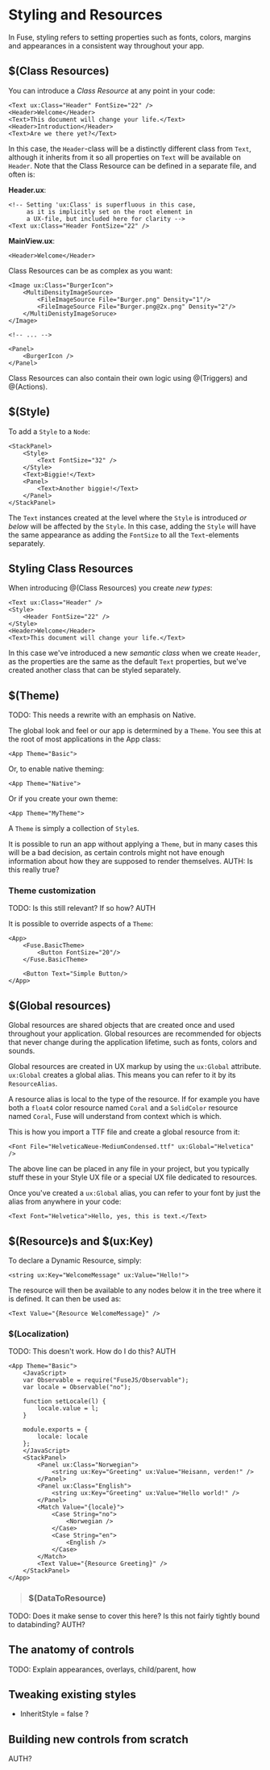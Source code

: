 # Styling and Resources

In Fuse, styling refers to setting properties such as fonts, colors, margins and appearances in a consistent way throughout your app.

## $(Class Resources)

You can introduce a _Class Resource_ at any point in your code:

	<Text ux:Class="Header" FontSize="22" />
	<Header>Welcome</Header>
	<Text>This document will change your life.</Text>
	<Header>Introduction</Header>
	<Text>Are we there yet?</Text>

In this case, the `Header`-class will be a distinctly different class from `Text`, although it inherits from it so all properties on `Text` will be available on `Header`. Note that the Class Resource can be defined in a separate file, and often is:

__Header.ux__:

	<!-- Setting 'ux:Class' is superfluous in this case, 
		 as it is implicitly set on the root element in 
		 a UX-file, but included here for clarity -->
	<Text ux:Class="Header FontSize="22" />
	
__MainView.ux__:

	<Header>Welcome</Header>
	
Class Resources can be as complex as you want:

	<Image ux:Class="BurgerIcon">
		<MultiDensityImageSource>
			<FileImageSource File="Burger.png" Density="1"/>
			<FileImageSource File="Burger.png@2x.png" Density="2"/>
		</MultiDenistyImageSoruce>
	</Image>
	
	<!-- ... -->
	
	<Panel>
		<BurgerIcon />
	</Panel>

Class Resources can also contain their own logic using @(Triggers) and @(Actions).

## $(Style)

To add a `Style` to a `Node`:

	<StackPanel>
		<Style>
			<Text FontSize="32" />
		</Style>
		<Text>Biggie!</Text>
		<Panel>
			<Text>Another biggie!</Text>
		</Panel>
	</StackPanel>

The `Text` instances created at the level where the `Style` is introduced _or below_ will be affected by the `Style`. In this case, adding the `Style` will have the same appearance as adding the `FontSize` to all the `Text`-elements separately.

## Styling Class Resources

When introducing @(Class Resources) you create _new types_:

	<Text ux:Class="Header" />
	<Style>
		<Header FontSize="22" />
	</Style>
	<Header>Welcome</Header>
	<Text>This document will change your life.</Text>

In this case we've introduced a new _semantic class_ when we create `Header`, as the properties are the same as the default `Text` properties, but we've created another class that can be styled separately.

## $(Theme)

TODO: This needs a rewrite with an emphasis on Native.

The global look and feel or our app is determined by a `Theme`. You see this at the root of most applications in the App class:

	<App Theme="Basic">
	
Or, to enable native theming:

	<App Theme="Native">
	
Or if you create your own theme:

	<App Theme="MyTheme">

A `Theme` is simply a collection of `Style`s.

It is possible to run an app without applying a `Theme`, but in many cases this will be a bad decision, as certain controls might not have enough information about how they are supposed to render themselves. AUTH: Is this really true?

### Theme customization

TODO: Is this still relevant? If so how? AUTH

It is possible to override aspects of a `Theme`:

	<App>
		<Fuse.BasicTheme>
			<Button FontSize="20"/>
		</Fuse.BasicTheme>
		
		<Button Text="Simple Button/>
	</App>


## $(Global resources)

Global resources are shared objects that are created once and used throughout your application. Global resources are recommended for objects that never change during the application lifetime, such as fonts, colors and sounds.

Global resources are created in UX markup by using the `ux:Global` attribute. `ux:Global` creates a global alias. This means you can refer to it by its `ResourceAlias`.

A resource alias is local to the type of the resource. If for example you have both a `float4` color resource named `Coral` and a `SolidColor` resource named `Coral`, Fuse will understand from context which is which.

This is how you import a TTF file and create a global resource from it:

	<Font File="HelveticaNeue-MediumCondensed.ttf" ux:Global="Helvetica" />

The above line can be placed in any file in your project, but you typically stuff these in your Style UX file or a special UX file dedicated to resources.

Once you've created a `ux:Global` alias, you can refer to your font by just the alias from anywhere in your code:

	<Text Font="Helvetica">Hello, yes, this is text.</Text>

## $(Resource)s and $(ux:Key)

To declare a Dynamic Resource, simply:

	<string ux:Key="WelcomeMessage" ux:Value="Hello!">

The resource will then be available to any nodes below it in the tree where it is defined. It can then be used as:

	<Text Value="{Resource WelcomeMessage}" />

### $(Localization)

TODO: This doesn't work. How do I do this? AUTH

	<App Theme="Basic">	
		<JavaScript>
		var Observable = require("FuseJS/Observable");
		var locale = Observable("no");

		function setLocale(l) {
			locale.value = l;
		}

		module.exports = {
			locale: locale
		};
		</JavaScript>
		<StackPanel>			
			<Panel ux:Class="Norwegian">			
				<string ux:Key="Greeting" ux:Value="Heisann, verden!" />
			</Panel>
			<Panel ux:Class="English">
				<string ux:Key="Greeting" ux:Value="Hello world!" />
			</Panel>
			<Match Value="{locale}">
				<Case String="no">
					<Norwegian />
				</Case>
				<Case String="en">
					<English />
				</Case>
			</Match>			
			<Text Value="{Resource Greeting}" />
		</StackPanel>
	</App>


> ### $(DataToResource)

TODO: Does it make sense to cover this here? Is this not fairly tightly bound to databinding? AUTH?

## The anatomy of controls

TODO: Explain appearances, overlays, child/parent, how 

## Tweaking existing styles

- InheritStyle = false ?

## Building new controls from scratch

AUTH?